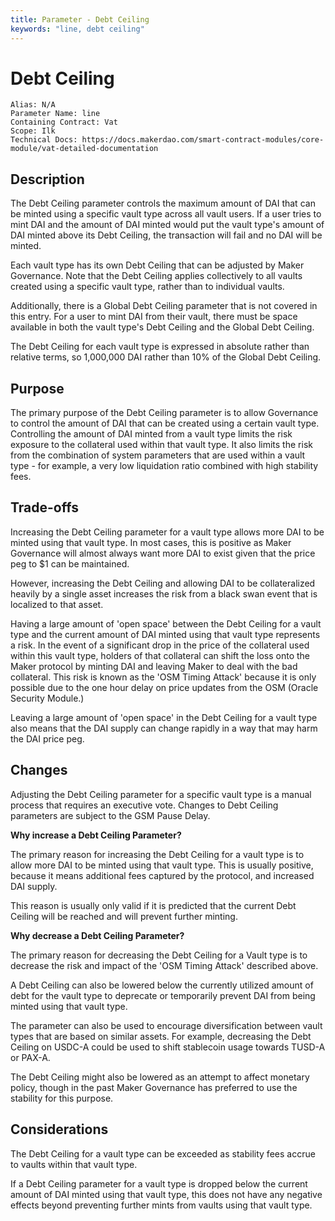 ```yaml
---
title: Parameter - Debt Ceiling
keywords: "line, debt ceiling"
---
```


# Debt Ceiling

```
Alias: N/A
Parameter Name: line
Containing Contract: Vat
Scope: Ilk
Technical Docs: https://docs.makerdao.com/smart-contract-modules/core-module/vat-detailed-documentation
```

## Description

The Debt Ceiling parameter controls the maximum amount of DAI that can be minted using a specific vault type across all vault users. If a user tries to mint DAI and the amount of DAI minted would put the vault type's amount of DAI minted above its Debt Ceiling, the transaction will fail and no DAI will be minted.

Each vault type has its own Debt Ceiling that can be adjusted by Maker Governance. Note that the Debt Ceiling applies collectively to all vaults created using a specific vault type, rather than to individual vaults.

Additionally, there is a Global Debt Ceiling parameter that is not covered in this entry. For a user to mint DAI from their vault, there must be space available in both the vault type's Debt Ceiling and the Global Debt Ceiling.

The Debt Ceiling for each vault type is expressed in absolute rather than relative terms, so 1,000,000 DAI rather than 10% of the Global Debt Ceiling.

## Purpose

The primary purpose of the Debt Ceiling parameter is to allow Governance to control the amount of DAI that can be created using a certain vault type. Controlling the amount of DAI minted from a vault type limits the risk exposure to the collateral used within that vault type. It also limits the risk from the combination of system parameters that are used within a vault type - for example, a very low liquidation ratio combined with high stability fees.

## Trade-offs

Increasing the Debt Ceiling parameter for a vault type allows more DAI to be minted using that vault type. In most cases, this is positive as Maker Governance will almost always want more DAI to exist given that the price peg to $1 can be maintained.

However, increasing the Debt Ceiling and allowing DAI to be collateralized heavily by a single asset increases the risk from a black swan event that is localized to that asset.

Having a large amount of 'open space' between the Debt Ceiling for a vault type and the current amount of DAI minted using that vault type represents a risk. In the event of a significant drop in the price of the collateral used within this vault type, holders of that collateral can shift the loss onto the Maker protocol by minting DAI and leaving Maker to deal with the bad collateral. This risk is known as the 'OSM Timing Attack' because it is only possible due to the one hour delay on price updates from the OSM (Oracle Security Module.)

Leaving a large amount of 'open space' in the Debt Ceiling for a vault type also means that the DAI supply can change rapidly in a way that may harm the DAI price peg.

## Changes

Adjusting the Debt Ceiling parameter for a specific vault type is a manual process that requires an executive vote. Changes to Debt Ceiling parameters are subject to the GSM Pause Delay.

**Why increase a Debt Ceiling Parameter?**

The primary reason for increasing the Debt Ceiling for a vault type is to allow more DAI to be minted using that vault type. This is usually positive, because it means additional fees captured by the protocol, and increased DAI supply. 

This reason is usually only valid if it is predicted that the current Debt Ceiling will be reached and will prevent further minting.

**Why decrease a Debt Ceiling Parameter?**

The primary reason for decreasing the Debt Ceiling for a Vault type is to decrease the risk and impact of the 'OSM Timing Attack' described above.

A Debt Ceiling can also be lowered below the currently utilized amount of debt for the vault type to deprecate or temporarily prevent DAI from being minted using that vault type.

The parameter can also be used to encourage diversification between vault types that are based on similar assets. For example, decreasing the Debt Ceiling on USDC-A could be used to shift stablecoin usage towards TUSD-A or PAX-A.

The Debt Ceiling might also be lowered as an attempt to affect monetary policy, though in the past Maker Governance has preferred to use the stability for this purpose.

## Considerations

The Debt Ceiling for a vault type can be exceeded as stability fees accrue to vaults within that vault type. 

If a Debt Ceiling parameter for a vault type is dropped below the current amount of DAI minted using that vault type, this does not have any negative effects beyond preventing further mints from vaults using that vault type.






